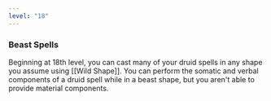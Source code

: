 ```yaml
---
level: "18"
---
```


### Beast Spells
Beginning at 18th level, you can cast many of your druid spells in any shape you assume using [[Wild Shape]]. You can perform the somatic and verbal components of a druid spell while in a beast shape, but you aren't able to provide material components.
